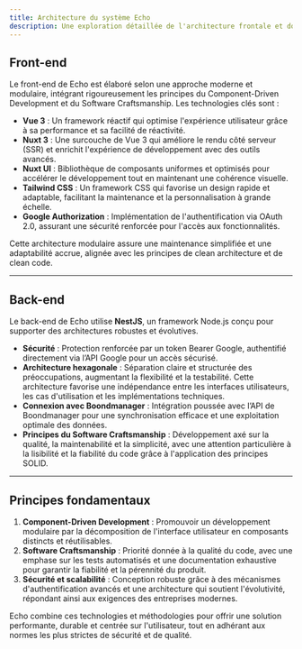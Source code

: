 ```yaml
---
title: Architecture du système Echo
description: Une exploration détaillée de l'architecture frontale et dorsale du système Echo.
---
```


## Front-end
Le front-end de Echo est élaboré selon une approche moderne et modulaire, intégrant rigoureusement les principes du Component-Driven Development et du Software Craftsmanship. Les technologies clés sont :

- **Vue 3** : Un framework réactif qui optimise l'expérience utilisateur grâce à sa performance et sa facilité de réactivité.
- **Nuxt 3** : Une surcouche de Vue 3 qui améliore le rendu côté serveur (SSR) et enrichit l'expérience de développement avec des outils avancés.
- **Nuxt UI** : Bibliothèque de composants uniformes et optimisés pour accélérer le développement tout en maintenant une cohérence visuelle.
- **Tailwind CSS** : Un framework CSS qui favorise un design rapide et adaptable, facilitant la maintenance et la personnalisation à grande échelle.
- **Google Authorization** : Implémentation de l'authentification via OAuth 2.0, assurant une sécurité renforcée pour l'accès aux fonctionnalités.

Cette architecture modulaire assure une maintenance simplifiée et une adaptabilité accrue, alignée avec les principes de clean architecture et de clean code.

---

## Back-end
Le back-end de Echo utilise **NestJS**, un framework Node.js conçu pour supporter des architectures robustes et évolutives.

- **Sécurité** : Protection renforcée par un token Bearer Google, authentifié directement via l’API Google pour un accès sécurisé.
- **Architecture hexagonale** : Séparation claire et structurée des préoccupations, augmentant la flexibilité et la testabilité. Cette architecture favorise une indépendance entre les interfaces utilisateurs, les cas d'utilisation et les implémentations techniques.
- **Connexion avec Boondmanager** : Intégration poussée avec l’API de Boondmanager pour une synchronisation efficace et une exploitation optimale des données.
- **Principes du Software Craftsmanship** : Développement axé sur la qualité, la maintenabilité et la simplicité, avec une attention particulière à la lisibilité et la fiabilité du code grâce à l'application des principes SOLID.

---

## Principes fondamentaux

1. **Component-Driven Development** : Promouvoir un développement modulaire par la décomposition de l'interface utilisateur en composants distincts et réutilisables.
2. **Software Craftsmanship** : Priorité donnée à la qualité du code, avec une emphase sur les tests automatisés et une documentation exhaustive pour garantir la fiabilité et la pérennité du produit.
3. **Sécurité et scalabilité** : Conception robuste grâce à des mécanismes d'authentification avancés et une architecture qui soutient l'évolutivité, répondant ainsi aux exigences des entreprises modernes.

Echo combine ces technologies et méthodologies pour offrir une solution performante, durable et centrée sur l'utilisateur, tout en adhérant aux normes les plus strictes de sécurité et de qualité.